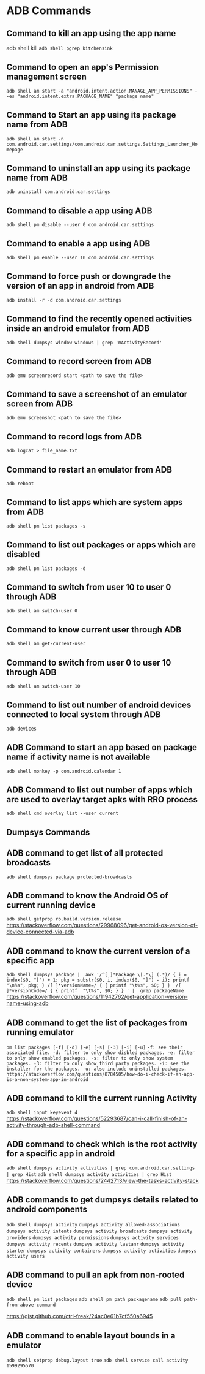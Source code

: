 # ADB Commands

## Command to kill an app using the app name

adb shell kill `adb shell pgrep kitchensink`

## Command to open an app's Permission management screen

`adb shell am start -a "android.intent.action.MANAGE_APP_PERMISSIONS" --es "android.intent.extra.PACKAGE_NAME" "package name"`

## Command to Start an app using its package name from ADB

`adb shell am start -n com.android.car.settings/com.android.car.settings.Settings_Launcher_Homepage`

## Command to uninstall an app using its package name from ADB

`adb uninstall com.android.car.settings`

## Command to disable a app using ADB

`adb shell pm disable --user 0 com.android.car.settings`

## Command to enable a app using ADB

`adb shell pm enable --user 10 com.android.car.settings`

## Command to force push or downgrade the version of an app in android from ADB

`adb install -r -d com.android.car.settings`

## Command to find the recently opened activities inside an android emulator from ADB

`adb shell dumpsys window windows | grep 'mActivityRecord'`

## Command to record screen from ADB

`adb emu screenrecord start <path to save the file>`

## Command to save a screenshot of an emulator screen from ADB

`adb emu screenshot <path to save the file>`

## Command to record logs from ADB

`adb logcat > file_name.txt`

## Command to restart an emulator from ADB

`adb reboot`

## Command to list apps which are system apps from ADB

`adb shell pm list packages -s`

## Command to list out packages or apps which are disabled

`adb shell pm list packages -d`

## Command to switch from user 10 to user 0 through ADB

`adb shell am switch-user 0`

## Command to know current user through ADB

`adb shell am get-current-user`

## Command to switch from user 0 to user 10 through ADB

`adb shell am switch-user 10`

## Command to list out number of android devices connected to local system through ADB

`adb devices`

## ADB Command to start an app based on package name if activity name is not available

`adb shell monkey -p com.android.calendar 1`

## ADB Command to list out number of apps which are used to overlay target apks with RRO process

`adb shell cmd overlay list --user current`

## Dumpsys Commands

## ADB command to get list of all protected broadcasts

`adb shell dumpsys package protected-broadcasts`

## ADB command to know the Android OS of current running device

`adb shell getprop ro.build.version.release`
https://stackoverflow.com/questions/29968096/get-android-os-version-of-device-connected-via-adb

## ADB command to know the current version of a specific app

`adb shell dumpsys package | 
awk '/^[ ]*Package \[.*\] (.*)/ { i = index($0, "[") + 1; pkg = substr($0, i, index($0, "]") - i); printf "\n%s", pkg; } /[ ]*versionName=/ { { printf "\t%s", $0; } }  /[ ]*versionCode=/ { { printf  "\t%s", $0; } } ' | 
grep packageName`
https://stackoverflow.com/questions/11942762/get-application-version-name-using-adb

## ADB command to get the list of packages from running emulator

`pm list packages [-f] [-d] [-e] [-s] [-3] [-i] [-u]`
`-f: see their associated file.
 -d: filter to only show disbled packages.
 -e: filter to only show enabled packages.
 -s: filter to only show system packages.
 -3: filter to only show third party packages.
 -i: see the installer for the packages.
 -u: also include uninstalled packages.`
`https://stackoverflow.com/questions/8784505/how-do-i-check-if-an-app-is-a-non-system-app-in-android`



## ADB command to kill the current running Activity 
`adb shell input keyevent 4`
https://stackoverflow.com/questions/52293687/can-i-call-finish-of-an-activity-through-adb-shell-command

## ADB command to check which is the root activity for a specific app in android

`adb shell dumpsys activity activities | grep com.android.car.settings | grep Hist`
`adb shell dumpsys activity activities | grep Hist`
https://stackoverflow.com/questions/2442713/view-the-tasks-activity-stack 

## ADB commands to get dumpsys details related to android components
`adb shell dumpsys activity`
`dumpsys activity allowed-associations`
`dumpsys activity intents`
`dumpsys activity broadcasts`
`dumpsys activity providers`
`dumpsys activity permissions`
`dumpsys activity services`
`dumpsys activity recents`
`dumpsys activity lastanr`
`dumpsys activity starter`
`dumpsys activity containers`
`dumpsys activity activities`
`dumpsys activity users`


## ADB command to pull an apk from non-rooted device 
`adb shell pm list packages`
`adb shell pm path packagename`
`adb pull path-from-above-command`

https://gist.github.com/ctrl-freak/24ac0e61b7cf550a6945 

## ADB command to enable layout bounds in a emulator
`adb shell setprop debug.layout true`
`adb shell service call activity 1599295570`











